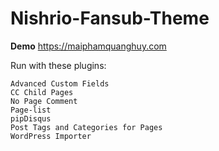 # Nishrio-Fansub-Theme

**Demo** https://maiphamquanghuy.com

Run with these plugins:
```
Advanced Custom Fields
CC Child Pages
No Page Comment
Page-list
pipDisqus
Post Tags and Categories for Pages
WordPress Importer
```
